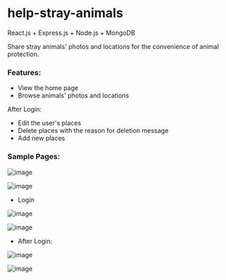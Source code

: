 # help-stray-animals
React.js + Express.js + Node.js + MongoDB

Share stray animals' photos and locations for the convenience of animal protection.

### Features:
- View the home page
- Browse animals' photos and locations

After Login:
- Edit the user's places
- Delete places with the reason for deletion message
- Add new places

### Sample Pages:
![image](https://github.com/ysygMhdyt/help-stray-animals/assets/102852961/bc7c40e1-ac57-4505-b941-b7a965ce7b47)

![image](https://github.com/ysygMhdyt/help-stray-animals/assets/102852961/a4496493-6213-434e-b12f-75ceda8a3740)

- Login

![image](https://github.com/ysygMhdyt/help-stray-animals/assets/102852961/08db9958-7cc6-4901-97f1-0b3e6c96f6bd)

![image](https://github.com/ysygMhdyt/help-stray-animals/assets/102852961/e4e704f2-0e71-4066-9c78-4a8d72033af0)

- After Login:

![image](https://github.com/ysygMhdyt/help-stray-animals/assets/102852961/8f64f758-7d89-4918-aa52-a9395d215a73)

![image](https://github.com/ysygMhdyt/help-stray-animals/assets/102852961/4829702f-df51-4320-aac7-4d0ce3cb73aa)
